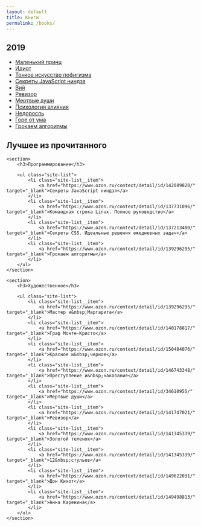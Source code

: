 ```yaml
---
layout: default
title: Книги
permalink: /books/
---
```


<section>
    <h2 class="mt-0">2019</h2>
    <ul class="site-list">
        <li class="site-list__item">
            <a href="https://www.ozon.ru/context/detail/id/149798931/" target="_blank">Маленький принц</a>
        </li>
        <li class="site-list__item">
            <a href="https://www.ozon.ru/context/detail/id/144950536/" target="_blank">Идиот</a>
        </li>
        <li class="site-list__item">
            <a href="https://www.ozon.ru/context/detail/id/141536702/" target="_blank">Тонкое искусство пофигизма</a>
        </li>
        <li class="site-list__item">
            <a href="https://www.ozon.ru/context/detail/id/142089820/" target="_blank">Секреты JavaScript ниндзя</a>
        </li>
        <li class="site-list__item">
            <a href="https://www.ozon.ru/context/detail/id/5821831/" target="_blank">Вий</a>
        </li>
        <li class="site-list__item">
            <a href="https://www.ozon.ru/context/detail/id/141747021/" target="_blank">Ревизор</a>
        </li>
        <li class="site-list__item">
            <a href="https://www.ozon.ru/context/detail/id/34610955/" target="_blank">Мертвые души</a>
        </li>
        <li class="site-list__item">
            <a href="https://www.ozon.ru/context/detail/id/26443761/" target="_blank">Психология влияния</a>
        </li>
        <li class="site-list__item">
            <a href="https://www.ozon.ru/context/detail/id/3376568/" target="_blank">Недоросль</a>
        </li>
        <li class="site-list__item">
            <a href="https://www.ozon.ru/context/detail/id/1440598/" target="_blank">Горе от ума</a>
        </li>
        <li class="site-list__item">
            <a href="https://www.ozon.ru/context/detail/id/139296295/" target="_blank">Грокаем алгоритмы</a>
        </li>
    </ul>
</section>

<section>
    <h2>Лучшее из&nbsp;прочитанного</h2>

    <section>
        <h3>Программирование</h3>

        <ul class="site-list">
            <li class="site-list__item">
                <a href="https://www.ozon.ru/context/detail/id/142089820/" target="_blank">Секреты JavaScript ниндзя</a>
            </li>
            <li class="site-list__item">
                <a href="https://www.ozon.ru/context/detail/id/137731096/" target="_blank">Командная строка Linux. Полное руководство</a>
            </li>
            <li class="site-list__item">
                <a href="https://www.ozon.ru/context/detail/id/137213400/" target="_blank">Секреты CSS. Идеальные решения ежедневных задач</a>
            </li>
            <li class="site-list__item">
                <a href="https://www.ozon.ru/context/detail/id/139296295/" target="_blank">Грокаем алгоритмы</a>
            </li>
        </ul>
    </section>

    <section>
        <h3>Художественное</h3>

        <ul class="site-list">
            <li class="site-list__item">
                <a href="https://www.ozon.ru/context/detail/id/139296295/" target="_blank">Мастер и&nbsp;Маргарита</a>
            </li>
            <li class="site-list__item">
                <a href="https://www.ozon.ru/context/detail/id/140178817/" target="_blank">Граф Монте-Кристо</a>
            </li>
            <li class="site-list__item">
                <a href="https://www.ozon.ru/context/detail/id/150484076/" target="_blank">Красное и&nbsp;черное</a>
            </li>
            <li class="site-list__item">
                <a href="https://www.ozon.ru/context/detail/id/146743348/" target="_blank">Преступление и&nbsp;наказание</a>
            </li>
            <li class="site-list__item">
                <a href="https://www.ozon.ru/context/detail/id/34610955/" target="_blank">Мертвые души</a>
            </li>
            <li class="site-list__item">
                <a href="https://www.ozon.ru/context/detail/id/141747021/" target="_blank">Ревизор</a>
            </li>
            <li class="site-list__item">
                <a href="https://www.ozon.ru/context/detail/id/141345339/" target="_blank">Золотой теленок</a>
            </li>
            <li class="site-list__item">
                <a href="https://www.ozon.ru/context/detail/id/141345339/" target="_blank">12&nbsp;стульев</a>
            </li>
            <li class="site-list__item">
                <a href="https://www.ozon.ru/context/detail/id/149622031/" target="_blank">Дон Кихот</a>
            </li>
            <li class="site-list__item">
                <a href="https://www.ozon.ru/context/detail/id/149498813/" target="_blank">Анна Каренина</a>
            </li>
        </ul>
    </section>
</section>
